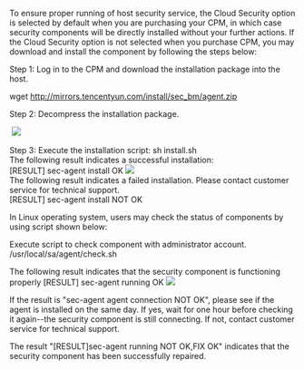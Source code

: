 To ensure proper running of host security service, the Cloud Security option is selected by default when you are purchasing your CPM, in which case security components will be directly installed without your further actions. If the Cloud Security option is not selected when you purchase CPM, you may download and install the component by following the steps below: 

Step 1: Log in to the CPM and download the installation package into the host.

wget http://mirrors.tencentyun.com/install/sec_bm/agent.zip 

Step 2: Decompress the installation package.

 ![](https://mc.qcloudimg.com/static/img/ef729e5387b38f2d8aaed3d50dc0065c/image.png)

Step 3: Execute the installation script: sh install.sh 
 <br>The following result indicates a successful installation:  <br>[RESULT] sec-agent install OK
![](https://mc.qcloudimg.com/static/img/ba3378b68c30648276d7bb1ca002003c/image.png) <br>The following result indicates a failed installation. Please contact customer service for technical support.
 
<br>[RESULT] sec-agent install NOT OK

In Linux operating system, users may check the status of components by using script shown below:

Execute script to check component with administrator account.
/usr/local/sa/agent/check.sh

The following result indicates that the security component is functioning properly [RESULT] sec-agent running OK
![](https://mc.qcloudimg.com/static/img/b28883269f2deb18a5791ce4f3ea412b/image.png)

If the result is "sec-agent agent connection NOT OK", please see if the agent is installed on the same day. If yes, wait for one hour before checking it again--the security component is still connecting. If not, contact customer service for technical support. 

The result "[RESULT]sec-agent running NOT OK,FIX OK" indicates that the security component has been successfully repaired.

